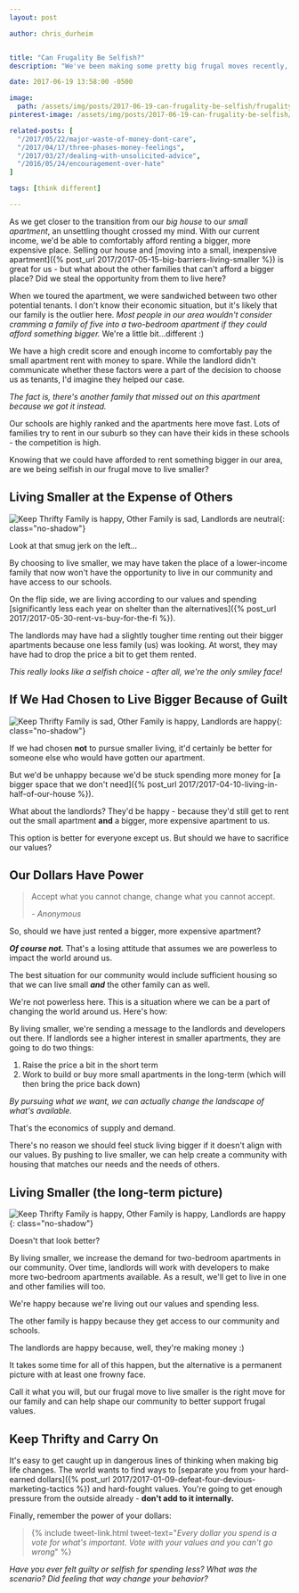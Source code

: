 ```yaml
---
layout: post

author: chris_durheim


title: "Can Frugality Be Selfish?"
description: "We've been making some pretty big frugal moves recently, but one of them has me wondering whether all this frugality is starting to get a little bit selfish."

date: 2017-06-19 13:58:00 -0500

image:
  path: /assets/img/posts/2017-06-19-can-frugality-be-selfish/frugality-selfish.jpg
pinterest-image: /assets/img/posts/2017-06-19-can-frugality-be-selfish/can-frugality-be-selfish

related-posts: [
  "/2017/05/22/major-waste-of-money-dont-care",
  "/2017/04/17/three-phases-money-feelings",
  "/2017/03/27/dealing-with-unsolicited-advice",
  "/2016/05/24/encouragement-over-hate"
]

tags: [think different]

---
```


As we get closer to the transition from our _big house_ to our _small apartment_, an unsettling thought crossed my mind. With our current income, we'd be able to comfortably afford renting a bigger, more expensive place. Selling our house and [moving into a small, inexpensive apartment]({% post_url 2017/2017-05-15-big-barriers-living-smaller %}) is great for us - but what about the other families that can't afford a bigger place? Did we steal the opportunity from them to live here?

When we toured the apartment, we were sandwiched between two other potential tenants. I don't know their economic situation, but it's likely that our family is the outlier here. _Most people in our area wouldn't consider cramming a family of five into a two-bedroom apartment if they could afford something bigger._ We're a little bit...different :)

We have a high credit score and enough income to comfortably pay the small apartment rent with money to spare. While the landlord didn't communicate whether these factors were a part of the decision to choose us as tenants, I'd imagine they helped our case.

_The fact is, there's another family that missed out on this apartment because we got it instead._

Our schools are highly ranked and the apartments here move fast. Lots of families try to rent in our suburb so they can have their kids in these schools - the competition is high.

Knowing that we could have afforded to rent something bigger in our area, are we being selfish in our frugal move to live smaller?

## Living Smaller at the Expense of Others

![Keep Thrifty Family is happy, Other Family is sad, Landlords are neutral]({{site.url}}/assets/img/posts/2017-06-19-can-frugality-be-selfish/frugality-selfish-smileys-1.jpg){: class="no-shadow"}

<div class="image-caption">Look at that smug jerk on the left...</div>

By choosing to live smaller, we may have taken the place of a lower-income family that now won't have the opportunity to live in our community and have access to our schools.

On the flip side, we are living according to our values and spending [significantly less each year on shelter than the alternatives]({% post_url 2017/2017-05-30-rent-vs-buy-for-the-fi %}).

The landlords may have had a slightly tougher time renting out their bigger apartments because one less family (us) was looking. At worst, they may have had to drop the price a bit to get them rented.

_This really looks like a selfish choice - after all, we're the only smiley face!_

## If We Had Chosen to Live Bigger Because of Guilt

![Keep Thrifty Family is sad, Other Family is happy, Landlords are happy]({{site.url}}/assets/img/posts/2017-06-19-can-frugality-be-selfish/frugality-selfish-smileys-2.jpg){: class="no-shadow"}

If we had chosen __not__ to pursue smaller living, it'd certainly be better for someone else who would have gotten our apartment.

But we'd be unhappy because we'd be stuck spending more money for [a bigger space that we don't need]({% post_url 2017/2017-04-10-living-in-half-of-our-house %}).

What about the landlords? They'd be happy - because they'd still get to rent out the small apartment __and__ a bigger, more expensive apartment to us.

This option is better for everyone except us. But should we have to sacrifice our values?

## Our Dollars Have Power

> Accept what you cannot change, change what you cannot accept.
>
> <cite>- Anonymous</cite>

So, should we have just rented a bigger, more expensive apartment?

___Of course not.___ That's a losing attitude that assumes we are powerless to impact the world around us.

The best situation for our community would include sufficient housing so that we can live small ___and___ the other family can as well.

We're not powerless here. This is a situation where we can be a part of changing the world around us. Here's how:

By living smaller, we're sending a message to the landlords and developers out there. If landlords see a higher interest in smaller apartments, they are going to do two things:

1. Raise the price a bit in the short term
2. Work to build or buy more small apartments in the long-term (which will then bring the price back down)

_By pursuing what we want, we can actually change the landscape of what's available._

That's the economics of supply and demand.

There's no reason we should feel stuck living bigger if it doesn't align with our values. By pushing to live smaller, we can help create a community with housing that matches our needs and the needs of others.

## Living Smaller (the long-term picture)

![Keep Thrifty Family is happy, Other Family is happy, Landlords are happy]({{site.url}}/assets/img/posts/2017-06-19-can-frugality-be-selfish/frugality-selfish-smileys-3.jpg){: class="no-shadow"}

<div class="image-caption">Doesn't that look better?</div>

By living smaller, we increase the demand for two-bedroom apartments in our community. Over time, landlords will work with developers to make more two-bedroom apartments available. As a result, we'll get to live in one and other families will too.

We're happy because we're living out our values and spending less.

The other family is happy because they get access to our community and schools.

The landlords are happy because, well, they're making money :)

It takes some time for all of this happen, but the alternative is a permanent picture with at least one frowny face.

Call it what you will, but our frugal move to live smaller is the right move for our family and can help shape our community to better support frugal values.

## Keep Thrifty and Carry On

It's easy to get caught up in dangerous lines of thinking when making big life changes. The world wants to find ways to [separate you from your hard-earned dollars]({% post_url 2017/2017-01-09-defeat-four-devious-marketing-tactics %}) and hard-fought values. You're going to get enough pressure from the outside already - __don't add to it internally.__

Finally, remember the power of your dollars:

> {% include tweet-link.html tweet-text="_Every dollar you spend is a vote for what's important. Vote with your values and you can't go wrong_" %}



_Have you ever felt guilty or selfish for spending less? What was the scenario? Did feeling that way change your behavior?_
